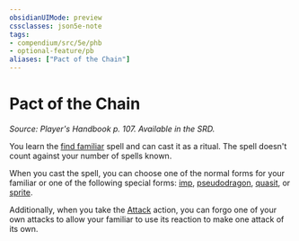```yaml
---
obsidianUIMode: preview
cssclasses: json5e-note
tags:
- compendium/src/5e/phb
- optional-feature/pb
aliases: ["Pact of the Chain"]
---
```

# Pact of the Chain
*Source: Player's Handbook p. 107. Available in the SRD.* 

You learn the [find familiar](../spells/find-familiar.md#) spell and can cast it as a ritual. The spell doesn't count against your number of spells known.

When you cast the spell, you can choose one of the normal forms for your familiar or one of the following special forms: [imp](imp.md#), [pseudodragon](pseudodragon.md#), [quasit](quasit.md#), or [sprite](sprite.md#).

Additionally, when you take the [Attack](../../Rules%20&%20Options/5e%20Rules/actions.md##Attack) action, you can forgo one of your own attacks to allow your familiar to use its reaction to make one attack of its own.